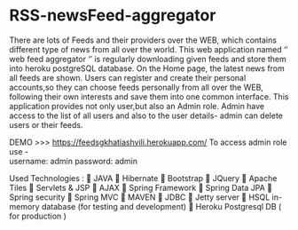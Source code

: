 # RSS-newsFeed-aggregator

There are lots of Feeds and their providers over the WEB, which contains
different type of news from all over the world.
This web application named ‘’ web feed aggregator ‘’ is regularly downloading
given feeds and store them into heroku postgreSQL database.
On the Home page, the latest news from all feeds are shown. Users can register
and create their personal accounts,so they can choose feeds personally from all
over the WEB, following their own interests and save them into one common
interface.
This application provides not only user,but also an Admin role. Admin have
access to the list of all users and also to the user details- admin can delete users
or their feeds.

DEMO >>>  https://feedsgkhatiashvili.herokuapp.com/
To access admin role use -  
username: admin 
password: admin

Used Technologies :
 JAVA
 Hibernate
 Bootstrap
 JQuery
 Apache Tiles
 Servlets & JSP
 AJAX
 Spring Framework
 Spring Data JPA
 Spring security
 Spring MVC
 MAVEN
 JDBC
 Jetty server
 HSQL in-memory database (for testing and development)
 Heroku Postgresql DB ( for production )
